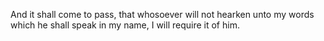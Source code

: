 And it shall come to pass, that whosoever will not hearken unto my words which he shall speak in my name, I will require it of him.
